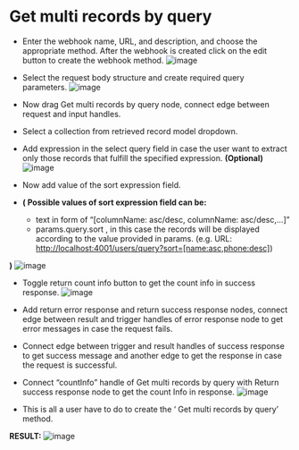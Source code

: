 ﻿# **Get multi records by query**
- Enter the webhook name, URL, and description, and choose the appropriate method. After the webhook is created click on the edit button to create the webhook method.
![image](https://github.com/sudhanshuInno/KnowledgeBase/assets/126747849/0e5bec65-3405-4c4e-9bcd-12850ae43f75)



- Select the request body structure and create required query parameters.
![image](https://github.com/sudhanshuInno/KnowledgeBase/assets/126747849/09296d35-31cf-45a7-9eed-7f5101a2a841)



- Now drag Get multi records by query node, connect edge between request and input handles.
- Select a collection from retrieved record model dropdown.
- Add expression in the select query field in case the user want to extract only those records that fulfill the specified expression. **(Optional)**
![image](https://github.com/sudhanshuInno/KnowledgeBase/assets/126747849/52b50180-0b55-4637-87f6-29313f19b378)



- Now add value of the sort expression field.
- **( Possible values of sort expression field can be:**
  - text in form of “[columnName: asc/desc, columnName: asc/desc,…]”
  - params.query.sort , in this case the records will be displayed according to the value provided in params. (e.g. URL: [http://localhost:4001/users/query?sort=\[name:asc,phone:desc\]](http://localhost:4001/users/query?asc=[name:ASC,phone:DESC]))

**)**
![image](https://github.com/sudhanshuInno/KnowledgeBase/assets/126747849/4db2c25e-7c67-4a46-9f8d-79c4772c283c)



- Toggle return count info button to get the count info in success response.
![image](https://github.com/sudhanshuInno/KnowledgeBase/assets/126747849/71cb1d87-1d28-4495-a3c2-8fbe03c06427)



- Add return error response and return success response nodes, connect edge between result and trigger handles of error response node to get error messages in case the request fails.
- Connect edge between trigger and result handles of success response to get success message and another edge to get the response in case the request is successful.
- Connect “countInfo” handle of Get multi records by query with Return success response node to get the count Info in response.
![image](https://github.com/sudhanshuInno/KnowledgeBase/assets/126747849/bd82b3ed-eb71-4922-81a5-3e082ab4af2b)



- This is all a user have to do to create the ‘ Get multi records by query’ method.

**RESULT:**
![image](https://github.com/sudhanshuInno/KnowledgeBase/assets/126747849/60a3e4e5-12f7-4f12-b358-60fba492f284)


